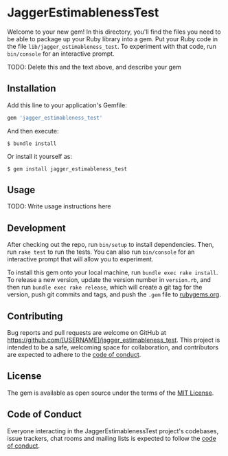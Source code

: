 # JaggerEstimablenessTest

Welcome to your new gem! In this directory, you'll find the files you need to be able to package up your Ruby library into a gem. Put your Ruby code in the file `lib/jagger_estimableness_test`. To experiment with that code, run `bin/console` for an interactive prompt.

TODO: Delete this and the text above, and describe your gem

## Installation

Add this line to your application's Gemfile:

```ruby
gem 'jagger_estimableness_test'
```

And then execute:

    $ bundle install

Or install it yourself as:

    $ gem install jagger_estimableness_test

## Usage

TODO: Write usage instructions here

## Development

After checking out the repo, run `bin/setup` to install dependencies. Then, run `rake test` to run the tests. You can also run `bin/console` for an interactive prompt that will allow you to experiment.

To install this gem onto your local machine, run `bundle exec rake install`. To release a new version, update the version number in `version.rb`, and then run `bundle exec rake release`, which will create a git tag for the version, push git commits and tags, and push the `.gem` file to [rubygems.org](https://rubygems.org).

## Contributing

Bug reports and pull requests are welcome on GitHub at https://github.com/[USERNAME]/jagger_estimableness_test. This project is intended to be a safe, welcoming space for collaboration, and contributors are expected to adhere to the [code of conduct](https://github.com/[USERNAME]/jagger_estimableness_test/blob/master/CODE_OF_CONDUCT.md).


## License

The gem is available as open source under the terms of the [MIT License](https://opensource.org/licenses/MIT).

## Code of Conduct

Everyone interacting in the JaggerEstimablenessTest project's codebases, issue trackers, chat rooms and mailing lists is expected to follow the [code of conduct](https://github.com/[USERNAME]/jagger_estimableness_test/blob/master/CODE_OF_CONDUCT.md).
